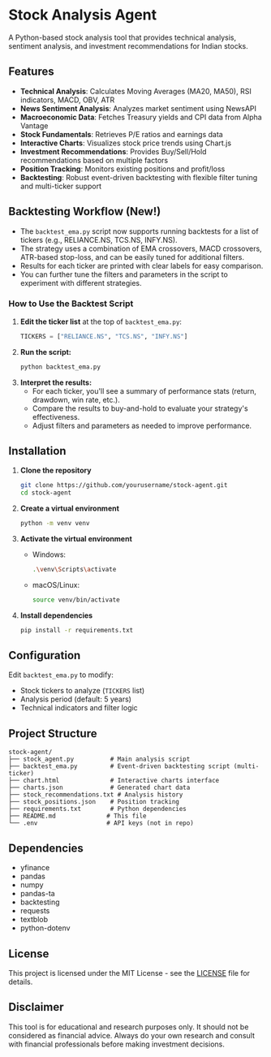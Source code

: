 # Stock Analysis Agent

A Python-based stock analysis tool that provides technical analysis, sentiment analysis, and investment recommendations for Indian stocks.

## Features

- **Technical Analysis**: Calculates Moving Averages (MA20, MA50), RSI indicators, MACD, OBV, ATR
- **News Sentiment Analysis**: Analyzes market sentiment using NewsAPI
- **Macroeconomic Data**: Fetches Treasury yields and CPI data from Alpha Vantage
- **Stock Fundamentals**: Retrieves P/E ratios and earnings data
- **Interactive Charts**: Visualizes stock price trends using Chart.js
- **Investment Recommendations**: Provides Buy/Sell/Hold recommendations based on multiple factors
- **Position Tracking**: Monitors existing positions and profit/loss
- **Backtesting**: Robust event-driven backtesting with flexible filter tuning and multi-ticker support

## Backtesting Workflow (New!)

- The `backtest_ema.py` script now supports running backtests for a list of tickers (e.g., RELIANCE.NS, TCS.NS, INFY.NS).
- The strategy uses a combination of EMA crossovers, MACD crossovers, ATR-based stop-loss, and can be easily tuned for additional filters.
- Results for each ticker are printed with clear labels for easy comparison.
- You can further tune the filters and parameters in the script to experiment with different strategies.

### How to Use the Backtest Script

1. **Edit the ticker list** at the top of `backtest_ema.py`:
   ```python
   TICKERS = ["RELIANCE.NS", "TCS.NS", "INFY.NS"]
   ```
2. **Run the script:**
   ```bash
   python backtest_ema.py
   ```
3. **Interpret the results:**
   - For each ticker, you'll see a summary of performance stats (return, drawdown, win rate, etc.).
   - Compare the results to buy-and-hold to evaluate your strategy's effectiveness.
   - Adjust filters and parameters as needed to improve performance.

## Installation

1. **Clone the repository**
   ```bash
   git clone https://github.com/yourusername/stock-agent.git
   cd stock-agent
   ```

2. **Create a virtual environment**
   ```bash
   python -m venv venv
   ```

3. **Activate the virtual environment**
   - Windows:
     ```bash
     .\venv\Scripts\activate
     ```
   - macOS/Linux:
     ```bash
     source venv/bin/activate
     ```

4. **Install dependencies**
   ```bash
   pip install -r requirements.txt
   ```

## Configuration

Edit `backtest_ema.py` to modify:
- Stock tickers to analyze (`TICKERS` list)
- Analysis period (default: 5 years)
- Technical indicators and filter logic

## Project Structure

```
stock-agent/
├── stock_agent.py          # Main analysis script
├── backtest_ema.py         # Event-driven backtesting script (multi-ticker)
├── chart.html              # Interactive charts interface
├── charts.json             # Generated chart data
├── stock_recommendations.txt # Analysis history
├── stock_positions.json    # Position tracking
├── requirements.txt        # Python dependencies
├── README.md              # This file
└── .env                   # API keys (not in repo)
```

## Dependencies

- yfinance
- pandas
- numpy
- pandas-ta
- backtesting
- requests
- textblob
- python-dotenv

## License

This project is licensed under the MIT License - see the [LICENSE](LICENSE) file for details.

## Disclaimer

This tool is for educational and research purposes only. It should not be considered as financial advice. Always do your own research and consult with financial professionals before making investment decisions. 